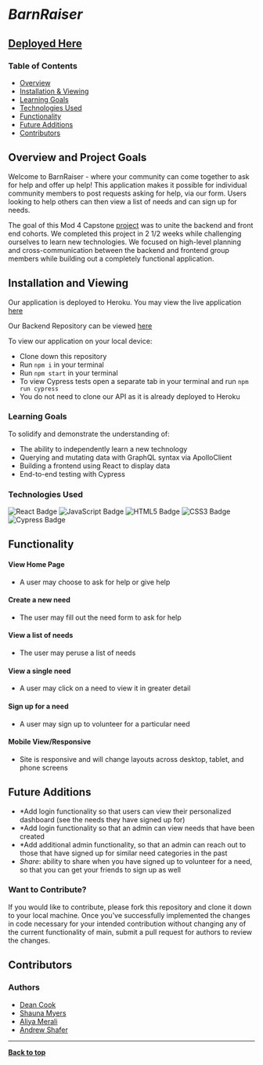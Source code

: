 
# *BarnRaiser*

## [Deployed Here](https://barn-raiser.herokuapp.com/)

### Table of Contents
- [Overview](#overview-and-project-goals)
- [Installation & Viewing](#installation-and-viewing)
- [Learning Goals](#learning-goals)
- [Technologies Used](#technologies-used)
- [Functionality](#functionality)
- [Future Additions](#future-additions)
- [Contributors](#contributors)

## Overview and Project Goals
Welcome to BarnRaiser - where your community can come together to ask for help and offer up help! This application makes it possible for individual community members to post requests asking for help, via our form. Users looking to help others can then view a list of needs and can sign up for needs.

The goal of this Mod 4 Capstone [project](https://mod4.turing.edu/projects/capstone/) was to unite the backend and front end cohorts. We completed this project in 2 1/2 weeks while challenging ourselves to learn new technologies. We focused on high-level planning and cross-communication between the backend and frontend group members while building out a completely functional application.

## Installation and Viewing 

Our application is deployed to Heroku. You may view the live application [here](https://barn-raiser.herokuapp.com/)

Our Backend Repository can be viewed [here](https://github.com/Barn-Raiser/Barn-Raiser-BE)

To view our application on your local device:

- Clone down this repository
- Run `npm i` in your terminal
- Run `npm start` in your terminal
- To view Cypress tests open a separate tab in your terminal and run `npm run cypress`
- You do not need to clone our API as it is already deployed to Heroku

### Learning Goals

To solidify and demonstrate the understanding of:

- The ability to independently learn a new technology
- Querying and mutating data with GraphQL syntax via ApolloClient
- Building a frontend using React to display data
- End-to-end testing with Cypress


### Technologies Used

<p text-align="center"> 
    <img alt="React Badge" src="https://img.shields.io/badge/React-61DAFB?logo=react&logoColor=000&style=flat-square)" />
    <img alt="JavaScript Badge" src="https://img.shields.io/badge/JavaScript-F7DF1E?logo=javascript&logoColor=000&style=flat-square" />
    <img alt="HTML5 Badge" src="https://img.shields.io/badge/HTML5-E34F26?logo=html5&logoColor=fff&style=flat-square" />
    <img alt="CSS3 Badge" src="https://img.shields.io/badge/CSS3-1572B6?logo=css3&logoColor=fff&style=flat-square" />
    <img alt="Cypress Badge" src="https://img.shields.io/badge/Cypress-17202C?logo=cypress&logoColor=fff&style=flat-square" />
</p>

## Functionality 

#### View Home Page
- A user may choose to ask for help or give help<br>



#### Create a new need
- The user may fill out the need form to ask for help<br>



#### View a list of needs
- The user may peruse a list of needs<br>


#### View a single need
- A user may click on a need to view it in greater detail


#### Sign up for a need
- A user may sign up to volunteer for a particular need


#### Mobile View/Responsive
- Site is responsive and will change layouts across desktop, tablet, and phone screens<br>


## Future Additions

- *Add login functionality so that users can view their personalized dashboard (see the needs they have signed up for)
- *Add login functionality so that an admin can view needs that have been created 
- *Add additional admin functionality, so that an admin can reach out to those that have signed up for similar need categories in the past
- *Share*: ability to share when you have signed up to volunteer for a need, so that you can get your friends to sign up as well

### Want to Contribute?
If you would like to contribute, please fork this repository and clone it down to your local machine. Once you've successfully implemented the changes in code necessary for your intended contribution without changing any of the current functionality of main, submit a pull request for authors to review the changes.


## Contributors
### Authors
- [Dean Cook](https://github.com/novaraptur)
- [Shauna Myers](https://github.com/ShaunaMyers)
- [Aliya Merali](https://github.com/aliyamerali)
- [Andrew Shafer](https://github.com/Aphilosopher30)

**************************************************************************

**[Back to top](#table-of-contents)**
